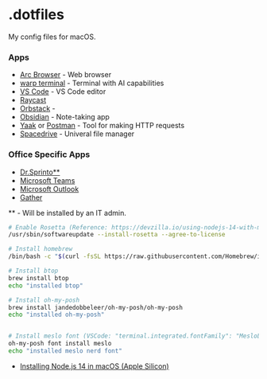 # .dotfiles

My config files for macOS.

### Apps

- [Arc Browser](https://arc.net/) - Web browser
- [warp terminal](https://www.warp.dev/) - Terminal with AI capabilities
- [VS Code](https://code.visualstudio.com/download) - VS Code editor
- [Raycast](https://www.raycast.com/)
- [Orbstack](https://orbstack.dev/) - 
- [Obsidian](https://obsidian.md/download) - Note-taking app
- [Yaak](https://yaak.app/) or [Postman](https://www.postman.com/) - Tool for making HTTP requests
- [Spacedrive](https://www.spacedrive.com/) - Univeral file manager


### Office Specific Apps

- [Dr.Sprinto**](https://sprinto.com/) 
- [Microsoft Teams](https://www.microsoft.com/en-in/microsoft-teams/download-app)
- [Microsoft Outlook](https://outlook.office.com)
- [Gather](https://app.gather.town/app)

** - Will be installed by an IT admin.

```sh
# Enable Rosetta (Reference: https://devzilla.io/using-nodejs-14-with-mac-silicon-m1)
/usr/sbin/softwareupdate --install-rosetta --agree-to-license

# Install homebrew
/bin/bash -c "$(curl -fsSL https://raw.githubusercontent.com/Homebrew/install/HEAD/install.sh)"

# Install btop
brew install btop
echo "installed btop"

# Install oh-my-posh
brew install jandedobbeleer/oh-my-posh/oh-my-posh
echo "installed oh-my-posh"


# Install meslo font (VSCode: "terminal.integrated.fontFamily": "MesloLGM Nerd Font")
oh-my-posh font install meslo
echo "installed meslo nerd font"
```


- [Installing Node.js 14 in macOS (Apple Silicon)](https://stackoverflow.com/questions/65342769/install-node-on-m1-mac)